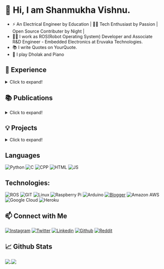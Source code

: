 # 👋 Hi, I am Shanmukha Vishnu.

- ⚡ An Electrical Engineer by Education | 👨‍💻 Tech Enthusiast by Passion | Open Source Contributer by Night |
- 👨‍💻 I work as ROS(Robot Operating System) Developer and Associate R&D Engineer - Embedded Electronics at Eruvaka Technologies.
- 📚 I write Quotes on YourQuote.
- 🎹 I play Dholak and Piano

## 🔭 Experience
<Details>
  <summary>Click to expand!</summary>

#### Eruvaka Technologies, Vijayawada
- Associate Engineer - Embedded Electronics (R&D) and ROS Developer - Present
- Junior Design Engineer - Apr 2021 – Sep 2021
- Research And Development Intern - Sep 2020 – Mar 2021
#### Blogging
- Running a  Regional [Tech website](www.shanmukhavishnu.in) - India

</Details>

## 📚 Publications

<Details>
  <summary>Click to expand!</summary>
  
- [Gleaming of Lights by Pedaling using Arduino](https://link.springer.com/chapter/10.1007/978-981-15-9853-1_30)
- [Cybernation of Home Appliances using Raspberry Pi](https://www.ieindia.org/webui/ajax/Downloads/WebUI_PDF/IEC/IEC_35.pdf?v20210205.1)
- [QR code based digital assistant for seminar halls using Tinker Board and Node-Red](https://link.springer.com/book/10.1007%2F978-981-16-2109-3)
 
</Details>

## 💡 Projects
<Details>
  <summary>Click to expand!</summary>
 
- Drushya — CRT TV to ·Smart TV with G. Assistant
- [Covid Bot India](http://www.github.com/iam-shanmukha/corona_data.py) - [Twitter](https://twitter.com/covid_bot_India) - [Telegram](https://www.t.me/covid_bot_india)
- [Cybernation of Home Appliances using Raspberry Pi](https://www.ieindia.org/webui/ajax/Downloads/WebUI_PDF/IEC/IEC_35.pdf?v20210205.1)
- [QR code based digital assistant for seminar halls using Tinker Board and Node-Red](https://link.springer.com/book/10.1007%2F978-981-16-2109-3)
- D.A.S.H: Digital Assistant for Seminar Halls
  
</Details>

## Languages
![Python](https://img.shields.io/badge/Python-FFD43B?style=for-the-badge&logo=python&logoColor=darkgreen)
![C](https://img.shields.io/badge/C-00599C?style=for-the-badge&logo=c&logoColor=white)
![CPP](https://img.shields.io/badge/C%2B%2B-00599C?style=for-the-badge&logo=c%2B%2B&logoColor=white)
![HTML](https://img.shields.io/badge/HTML5-E34F26?style=for-the-badge&logo=html5&logoColor=white)
![JS](https://img.shields.io/badge/JavaScript-323330?style=for-the-badge&logo=javascript&logoColor=F7DF1E)

## Technologies:

![ROS](https://img.shields.io/badge/ROS-22314E?style=for-the-badge&logo=ros&logoColor=white)
![GIT](https://img.shields.io/badge/Git-F05032?style=for-the-badge&logo=Git&logoColor=white)
![Linux](https://img.shields.io/badge/Linux-FCC624?style=for-the-badge&logo=linux&logoColor=black)
![Raspberry Pi](https://img.shields.io/badge/Raspberry%20Pi-A22846?style=for-the-badge&logo=Raspberry%20Pi&logoColor=white)
![Arduino](https://img.shields.io/badge/Arduino-00979D?style=for-the-badge&logo=Arduino&logoColor=white)
[![Blogger](https://img.shields.io/badge/Blogger-FF5722?style=for-the-badge&logo=blogger&logoColor=white)](https://www.shanmukhavishnu.in)
![Amazon AWS](https://img.shields.io/badge/Amazon_AWS-FF9900?style=for-the-badge&logo=amazonaws&logoColor=white)
![Google Cloud](https://img.shields.io/badge/Google_Cloud-4285F4?style=for-the-badge&logo=google-cloud&logoColor=white)
![Heroku](https://img.shields.io/badge/Heroku-430098?style=for-the-badge&logo=heroku&logoColor=white)

## 📫 Connect with Me
[![Instagram](https://img.shields.io/badge/Instagram-E4405F?style=for-the-badge&logo=instagram&logoColor=white)](https://www.instagram.com/shanmukhavishnu/)
[![Twitter](https://img.shields.io/badge/Twitter-1DA1F2?style=for-the-badge&logo=twitter&logoColor=white)](https://twitter.com/iam_shanmukha)
[![Linkedin](https://img.shields.io/badge/LinkedIn-0077B5?style=for-the-badge&logo=linkedin&logoColor=white)](https://www.linkedin.com/in/shanmukhavishnu/)
[![Github](https://img.shields.io/badge/GitHub-100000?style=for-the-badge&logo=github&logoColor=white)](https://github.com/iam-shanmukha/)
[![Reddit](https://img.shields.io/badge/Reddit-FF4500?style=for-the-badge&logo=reddit&logoColor=white)](https://www.reddit.com/user/iam_shanmukha)

## 📈 Github Stats
<!--
![Shanmukha Vishnu's GitHub stats](https://github-readme-stats.vercel.app/api?username=iam-shanmukha&show_icons=true&theme=great-gatsby&border_radius=11&bg_color=135,222223,000000&hide_border=true)[![GitHub Streak](https://github-readme-streak-stats.herokuapp.com/?user=iam-shanmukha&hide_border=truey&border_radius=11)](https://git.io/streak-stats)
-->
<a href="https://github.com/iam-shanmukha">
  <img align="center" src="https://github-readme-stats.vercel.app/api?username=iam-shanmukha&show_icons=true&theme=great-gatsby&border_radius=9&bg_color=135,222223,000000&hide_border=true" />
</a>
<a href="https://github.com/iam-shanmukha">
  <img align="center" src="https://github-readme-streak-stats.herokuapp.com/?user=iam-shanmukha&hide_border=truey&border_radius=9)](https://git.io/streak-stats" />
</a>

 <!--
[![Top Langs](https://github-readme-stats.vercel.app/api/top-langs/?username=iam-shanmukha&layout=compact&theme=great-gatsby&border_radius=12&bg_color=135,222223,000000&hide_border=true)](https://github.com/anuraghazra/github-readme-stats)

[![Shanmukha Vishnu header](https://raw.githubusercontent.com/iam-shanmukha/iam-shanmukha/main/images/shanmukha_vishnu.jpeg)](https://www.shanmukhavishnu.in)

-->

